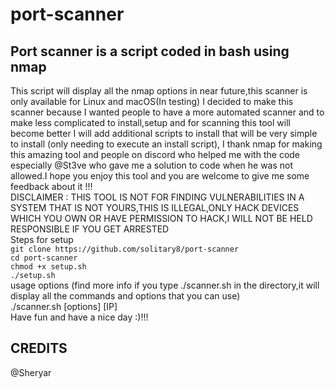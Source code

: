 # port-scanner
## Port scanner is a script coded in bash using nmap   
This script will display all the nmap options in near future,this scanner is only available for Linux and macOS(In testing)
I decided to make this scanner because I wanted people to have a more automated scanner and to make less complicated to install,setup and for scanning this tool will become better I will add additional scripts to install that will be very simple to install (only needing to execute an install script),
I thank nmap for making this amazing tool and people on discord who helped me with the code especially @St3ve who gave me a solution to code when he was not allowed.I hope you enjoy this tool and you are welcome to give me some feedback about it !!!\
DISCLAIMER : THIS TOOL IS NOT FOR FINDING VULNERABILITIES IN A SYSTEM THAT IS NOT YOURS,THIS IS ILLEGAL,ONLY HACK DEVICES WHICH YOU OWN OR HAVE PERMISSION TO HACK,I WILL NOT BE HELD RESPONSIBLE IF YOU GET ARRESTED\
Steps for setup   
``git clone https://github.com/solitary8/port-scanner``\
``cd port-scanner``\
``chmod +x setup.sh``\
``./setup.sh``\
usage options (find more info if you type ./scanner.sh in the directory,it will display all the commands and options that you can use)\
./scanner.sh [options] [IP]\
Have fun and have a nice day :)!!!
## CREDITS  
@Sheryar

